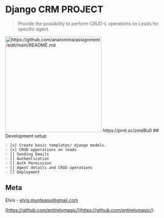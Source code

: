 # Django CRM PROJECT

> Provide the possibility to perform CRUD-L operations on Leads for specific agent. 

<img src="https://prnt.sc/zmd8u0" width="300" alt="https://github.com/anaromina/assignment/edit/main/README.md">
https://prnt.sc/zmd8u0
## Development setup

```.TODO: 
- [x] Create basic templates/ django models. 
- [x] CRUD opperations on leads
- [] Sending Emails
- [] Authentication
- [] Auth Permission
- [] Agent details and CRUD operations
- [] Deployment
```

## Meta

Elvis - elvis.munteanu@gmail.com

[https://github.com/entirelymagic/](https://github.com/entirelymagic/)


